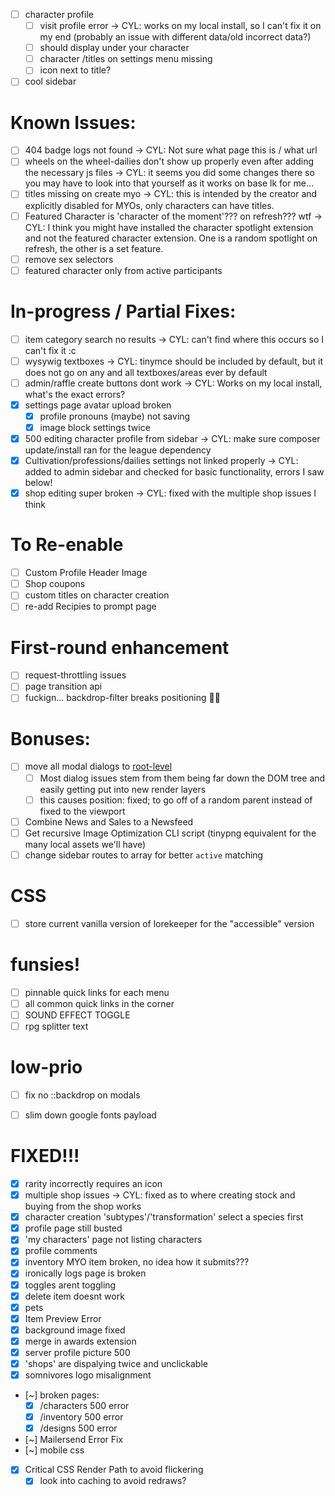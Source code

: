 - [ ] character profile
  - [ ] visit profile error 
      -> CYL: works on my local install, so I can't fix it on my end (probably an issue with different data/old incorrect data?)
  - [ ] should display under your character
  - [ ] character /titles on settings menu missing
  - [ ] icon next to title?
- [ ] cool sidebar

# Known Issues:
- [ ] 404 badge logs not found
    -> CYL: Not sure what page this is / what url
- [ ] wheels on the wheel-dailies don't show up properly even after adding the necessary js files
    -> CYL: it seems you did some changes there so you may have to look into that yourself as it works on base lk for me...
- [ ] titles missing on create myo 
    -> CYL: this is intended by the creator and explicitly disabled for MYOs, only characters can have titles.
- [ ] Featured Character is 'character of the moment'??? on refresh??? wtf
    -> CYL: I think you might have installed the character spotlight extension and not the featured character extension. One is a random spotlight on refresh, the other is a set feature.
- [ ] remove sex selectors
- [ ] featured character only from active participants

# In-progress / Partial Fixes:
- [ ] item category search no results
    -> CYL: can't find where this occurs so I can't fix it :c
- [ ] wysywig textboxes
    -> CYL: tinymce should be included by default, but it does not go on any and all textboxes/areas ever by default
- [ ] admin/raffle create buttons dont work
    -> CYL: Works on my local install, what's the exact errors?
- [x] settings page avatar upload broken
  - [x] profile pronouns (maybe) not saving
  - [x] image block settings twice
- [x] 500 editing character profile from sidebar
    -> CYL: make sure composer update/install ran for the league dependency
- [x] Cultivation/professions/dailies settings not linked properly
    -> CYL: added to admin sidebar and checked for basic functionality, errors I saw below!
- [x] shop editing super broken
    -> CYL: fixed with the multiple shop issues I think

# To Re-enable
- [ ] Custom Profile Header Image
- [ ] Shop coupons
- [ ] custom titles on character creation
- [ ] re-add Recipies to prompt page

# First-round enhancement
- [ ] request-throttling issues
- [ ] page transition api
- [ ] fuckign... backdrop-filter breaks positioning 😮‍💨

# Bonuses:
- [ ] move all modal dialogs to [root-level](resources/views/layouts/app.blade.php#L173)
  - [ ] Most dialog issues stem from them being far down the DOM tree and easily getting put into new render layers
  - [ ] this causes position: fixed; to go off of a random parent instead of fixed to the viewport
- [ ] Combine News and Sales to a Newsfeed
- [ ] Get recursive Image Optimization CLI script (tinypng equivalent for the many local assets we'll have)
- [ ] change sidebar routes to array for better `active` matching

# CSS
- [ ] store current vanilla version of lorekeeper for the "accessible" version

# funsies!
- [ ] pinnable quick links for each menu
- [ ] all common quick links in the corner
- [ ] SOUND EFFECT TOGGLE
- [ ] rpg splitter text

# low-prio
- [ ] fix no ::backdrop on modals
- [ ] slim down google fonts payload



# FIXED!!!
- [x] rarity incorrectly requires an icon
- [x] multiple shop issues
    -> CYL: fixed as to where creating stock and buying from the shop works
- [x] character creation 'subtypes'/'transformation' select a species first
- [x] profile page still busted
- [x] 'my characters' page not listing characters
- [x] profile comments
- [x] inventory MYO item broken, no idea how it submits???
- [x] ironically logs page is broken
- [x] toggles arent toggling
- [x] delete item doesnt work
- [x] pets
- [x] Item Preview Error
- [x] background image fixed
- [x] merge in awards extension
- [x] server profile picture 500
- [x] 'shops' are dispalying twice and unclickable
- [x] somnivores logo misalignment
- [~] broken pages:
    - [x] /characters 500 error
    - [x] /inventory 500 error
    - [x] /designs 500 error
- [~] Mailersend Error Fix
- [~] mobile css
- [x] Critical CSS Render Path to avoid flickering
    - [x] look into caching to avoid redraws?
